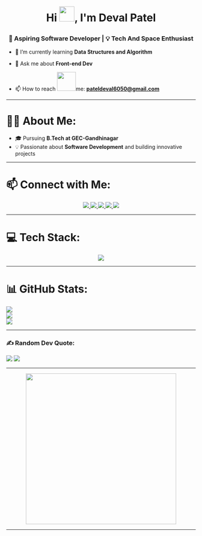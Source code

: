 
<!-- Profile Header -->
<h1 align="center"> 
  <p align="center">Hi
  <img src="https://user-images.githubusercontent.com/74038190/214644152-52f47eb3-5e31-4f47-8758-05c9468d5596.gif" width="40" />, I'm Deval Patel</h1></p>
<h3 align="center">🚀 Aspiring Software Developer | 💡 Tech And Space Enthusiast </h3>


- 🌱 I’m currently learning **Data Structures and Algorithm**
- 💬 Ask me about **Front-end Dev**

- 📫 How to reach 
<img src="https://user-images.githubusercontent.com/74038190/214644145-264f4759-7633-441e-9d67-d8dda9d50d26.gif" width="50" />me: **pateldeval6050@gmail.com**


---

# 👨‍💻 **About Me:**

- 🎓 Pursuing **B.Tech at GEC-Gandhinagar**      
- 💡 Passionate about **Software Development** and building innovative projects


---

# 📫 Connect with Me:  

<p align="center">
  <a href="https://www.instagram.com/deval.patell" target="_blank">
    <img src="https://skillicons.dev/icons?i=instagram" />
  </a>
  <a href="https://www.linkedin.com/in/gecgce2024deval" target="_blank">
    <img src="https://skillicons.dev/icons?i=linkedin" />
  </a>
  <a href="mailto:pateldeval6050@gmail.com" target="_blank">
    <img src="https://skillicons.dev/icons?i=gmail" />
  </a>
  <a href="https://x.com/@Official_Deval" target="_blank">
    <img src="https://skillicons.dev/icons?i=twitter" />
  </a>
  <a href="https://stackoverflow.com/users/31278451" target="_blank">
    <img src="https://skillicons.dev/icons?i=stackoverflow" />
  </a>
</p>


---

# 💻 Tech Stack:

<p align="center">
  <img src="https://skillicons.dev/icons?i=c,cpp,html,css,tailwind,bootstrap,js,md,java,python,powershell,react,next,nodejs,npm,express,mongodb,mysql,postgres,figma,git,github,postman,vscode,idea,linux,ubuntu&perline=8" />
</p>


---

# 📊 GitHub Stats:
![](https://github-readme-stats.vercel.app/api?username=DEVAL-020&theme=dark&hide_border=false&include_all_commits=false&count_private=false)<br/>
![](https://nirzak-streak-stats.vercel.app/?user=DEVAL-020&theme=dark&hide_border=false)<br/>
![](https://github-readme-stats.vercel.app/api/top-langs/?username=DEVAL-020&theme=dark&hide_border=false&include_all_commits=false&count_private=false&layout=compact)


---


### ✍️ Random Dev Quote:
![](https://quotes-github-readme.vercel.app/api?type=horizontal&theme=dark)
[![](https://visitcount.itsvg.in/api?id=DEVAL-020&icon=0&color=0)](https://visitcount.itsvg.in)


---


<p align="center">
  <img src="https://media.giphy.com/media/qgQUggAC3Pfv687qPC/giphy.gif" width="400" />
</p>


---
